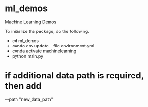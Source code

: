 # ml_demos
Machine Learning Demos

To initialize the package, do the following:

- cd ml_demos
- conda env update --file environment.yml
- conda activate machinelearning
- python main.py 

# if additional data path is required, then add
--path "new_data_path"

